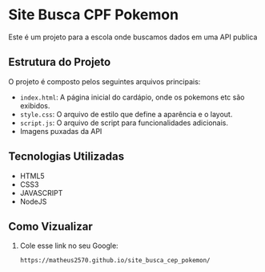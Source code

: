 # Site Busca CPF Pokemon

Este é um projeto para a escola onde buscamos dados em uma API publica

## Estrutura do Projeto

O projeto é composto pelos seguintes arquivos principais:

- `index.html`: A página inicial do cardápio, onde os pokemons etc são exibidos.
- `style.css`: O arquivo de estilo que define a aparência e o layout.
- `script.js`:  O arquivo de script para funcionalidades adicionais.
- Imagens puxadas da API

## Tecnologias Utilizadas

- HTML5
- CSS3
- JAVASCRIPT
- NodeJS

## Como Vizualizar

1. Cole esse link no seu Google:
   ```bash
   https://matheus2570.github.io/site_busca_cep_pokemon/
